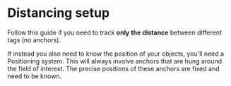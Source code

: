 
# Distancing setup

Follow this guide if you need to track **only the distance** between different tags (no anchors).

If instead you also need to know the position of your objects, you'll need a Positioning system. This will always involve anchors that are hung around the field of interest. The precise positions of these anchors are fixed and need to be known.